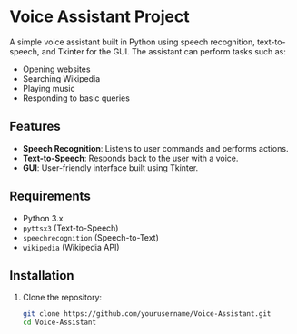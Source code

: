 # Voice Assistant Project

A simple voice assistant built in Python using speech recognition, text-to-speech, and Tkinter for the GUI. The assistant can perform tasks such as:
- Opening websites
- Searching Wikipedia
- Playing music
- Responding to basic queries

## Features
- **Speech Recognition**: Listens to user commands and performs actions.
- **Text-to-Speech**: Responds back to the user with a voice.
- **GUI**: User-friendly interface built using Tkinter.

## Requirements
- Python 3.x
- `pyttsx3` (Text-to-Speech)
- `speechrecognition` (Speech-to-Text)
- `wikipedia` (Wikipedia API)

## Installation

1. Clone the repository:
   ```bash
   git clone https://github.com/yourusername/Voice-Assistant.git
   cd Voice-Assistant
